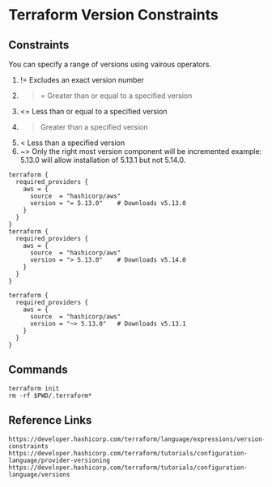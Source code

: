 # Terraform Version Constraints
## Constraints

You can specify a range of versions using vairous operators.
1. !=  Excludes an exact version number
2. >=  Greater than or equal to a specified version
3. <=  Less than or equal to a specified version
4. >   Greater than a specified version
5. <   Less than a specified version
6. ~>  Only the right most version component will be incremented  example: 5.13.0 will allow installation of 5.13.1 but not 5.14.0.
  

```t
terraform {
  required_providers {
    aws = {
      source  = "hashicorp/aws"
      version = "= 5.13.0"    # Downloads v5.13.0
    }
  }
}
terraform {
  required_providers {
    aws = {
      source  = "hashicorp/aws"
      version = "> 5.13.0"    # Downloads v5.14.0
    }
  }
}

terraform {
  required_providers {
    aws = {
      source  = "hashicorp/aws"
      version = "~> 5.13.0"   # Downloads v5.13.1
    }
  }
}
```

## Commands
```
terraform init
rm -rf $PWD/.terraform*
```

## Reference Links
```
https://developer.hashicorp.com/terraform/language/expressions/version-constraints
https://developer.hashicorp.com/terraform/tutorials/configuration-language/provider-versioning
https://developer.hashicorp.com/terraform/tutorials/configuration-language/versions
```